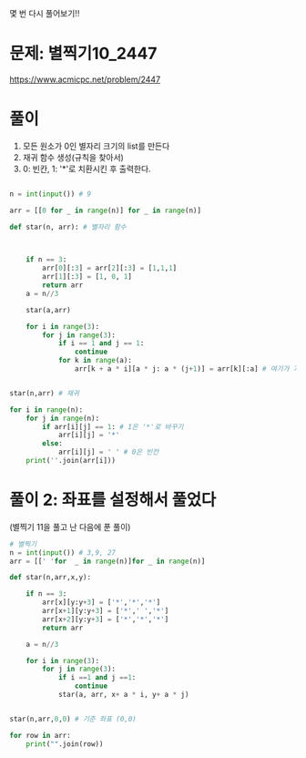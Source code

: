 몇 번 다시 풀어보기!! 

# 문제: 별찍기10_2447
https://www.acmicpc.net/problem/2447

# 풀이

1)  모든 원소가 0인 별자리 크기의 list를 만든다
2)  재귀 함수 생성(규칙을 찾아서)
3)  0: 빈칸, 1: '*'로 치환시킨 후 출력한다.
``` python

n = int(input()) # 9

arr = [[0 for _ in range(n)] for _ in range(n)]

def star(n, arr): # 별자리 함수

    

    if n == 3: 
        arr[0][:3] = arr[2][:3] = [1,1,1]
        arr[1][:3] = [1, 0, 1]
        return arr
    a = n//3

    star(a,arr)

    for i in range(3):
        for j in range(3):
            if i == 1 and j == 1:
                continue
            for k in range(a):
                arr[k + a * i][a * j: a * (j+1)] = arr[k][:a] # 여기가 가장 중요!!


star(n,arr) # 재귀

for i in range(n):
    for j in range(n):
        if arr[i][j] == 1: # 1은 '*'로 바꾸기
            arr[i][j] = '*'
        else:
            arr[i][j] = ' ' # 0은 빈칸
    print(''.join(arr[i]))

```
# 풀이 2: 좌표를 설정해서 풀었다
(별찍기 11을 풀고 난 다음에 푼 풀이)

``` python
# 별찍기
n = int(input()) # 3,9, 27
arr = [[' 'for  _ in range(n)]for _ in range(n)]

def star(n,arr,x,y):

    if n == 3:
        arr[x][y:y+3] = ['*','*','*']
        arr[x+1][y:y+3] = ['*',' ','*']
        arr[x+2][y:y+3] = ['*','*','*']
        return arr

    a = n//3

    for i in range(3):
        for j in range(3):
            if i ==1 and j ==1:
                continue
            star(a, arr, x+ a * i, y+ a * j)


star(n,arr,0,0) # 기준 좌표 (0,0)

for row in arr:
    print("".join(row))

```
